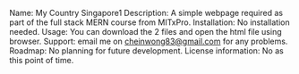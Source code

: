 Name: My Country Singapore1
Description: A simple webpage required as part of the full stack MERN course from MITxPro. 
Installation: No installation needed.
Usage: You can download the 2 files and open the html file using browser.
Support: email me on cheinwong83@gmail.com for any problems.
Roadmap: No planning for future development.
License information: No as this point of time.
